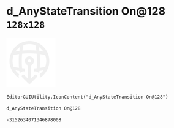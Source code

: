 # d_AnyStateTransition On@128 `128x128`
<img src="/img/d_AnyStateTransition%20On@128.png" width=128 height=128>

``` CSharp
EditorGUIUtility.IconContent("d_AnyStateTransition On@128")
```
```
d_AnyStateTransition On@128
```
```
-3152634071346878008
```
